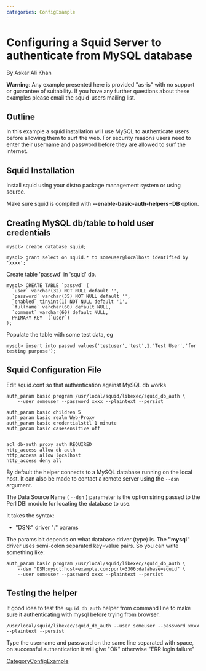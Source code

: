 ```yaml
---
categories: ConfigExample
---
```

# Configuring a Squid Server to authenticate from MySQL database

By Askar Ali Khan

**Warning**: Any example presented here is provided "as-is" with no
support or guarantee of suitability. If you have any further questions
about these examples please email the squid-users mailing list.

## Outline

In this example a squid installation will use MySQL to authenticate
users before allowing them to surf the web. For security reasons users
need to enter their username and password before they are allowed to
surf the internet.

## Squid Installation

Install squid using your distro package management system or using
source.

Make sure squid is compiled with **--enable-basic-auth-helpers=DB**
option.

## Creating MySQL db/table to hold user credentials

    mysql> create database squid;
    
    mysql> grant select on squid.* to someuser@localhost identified by 'xxxx';

Create table 'passwd' in 'squid' db.

    mysql> CREATE TABLE `passwd` (
      `user` varchar(32) NOT NULL default '',
      `password` varchar(35) NOT NULL default '',
      `enabled` tinyint(1) NOT NULL default '1',
      `fullname` varchar(60) default NULL,
      `comment` varchar(60) default NULL,
      PRIMARY KEY  (`user`)
    );

Populate the table with some test data, eg

    mysql> insert into passwd values('testuser','test',1,'Test User','for testing purpose');

## Squid Configuration File

Edit squid.conf so that authentication against MySQL db works

    auth_param basic program /usr/local/squid/libexec/squid_db_auth \
        --user someuser --password xxxx --plaintext --persist
    
    auth_param basic children 5
    auth_param basic realm Web-Proxy
    auth_param basic credentialsttl 1 minute
    auth_param basic casesensitive off
    
    
    acl db-auth proxy_auth REQUIRED
    http_access allow db-auth
    http_access allow localhost
    http_access deny all

By default the helper connects to a MySQL database running on the local
host. It can also be made to contact a remote server using the `--dsn`
argument.

The Data Source Name ( `--dsn` ) parameter is the option string passed
to the Perl DBI module for locating the database to use.

It takes the syntax:

  - "DSN:" driver ":" params

The params bit depends on what database driver (type) is. The
**"mysql"** driver uses semi-colon separated key=value pairs. So you can
write something like:

    auth_param basic program /usr/local/squid/libexec/squid_db_auth \
        --dsn "DSN:mysql:host=example.com;port=3306;database=squid" \
        --user someuser --password xxxx --plaintext --persist

## Testing the helper

It good idea to test the `squid_db_auth` helper from command line to
make sure it authenticating with mysql before trying from browser.

    /usr/local/squid/libexec/squid_db_auth --user someuser --password xxxx --plaintext --persist

Type the username and password on the same line separated with space, on
successful authentication it will give "OK" otherwise "ERR login
failure"

[CategoryConfigExample](/CategoryConfigExample)
